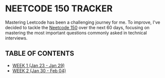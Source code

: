 # NEETCODE 150 TRACKER

Mastering Leetcode has been a challenging journey for me. To improve, I've decided to tackle the [Neetcode 150](https://neetcode.io/roadmap) over the next 60 days, focusing on mastering the most important questions commonly asked in technical interviews.

## TABLE OF CONTENTS

- [WEEK 1 (Jan 23 - Jan 29)](WeeklyTracker/Week1.md)
- [WEEK 2 (Jan 30 - Feb 04)](WeeklyTracker/Week2.md)
